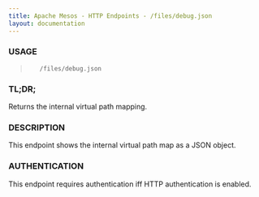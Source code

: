 ```yaml
---
title: Apache Mesos - HTTP Endpoints - /files/debug.json
layout: documentation
---
```

<!--- This is an automatically generated file. DO NOT EDIT! --->

### USAGE ###
>        /files/debug.json

### TL;DR; ###
Returns the internal virtual path mapping.

### DESCRIPTION ###
This endpoint shows the internal virtual path map as a
JSON object.


### AUTHENTICATION ###
This endpoint requires authentication iff HTTP authentication is
enabled.
